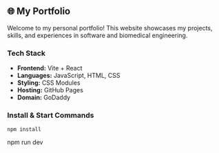 ## **🌐 My Portfolio**  

Welcome to my personal portfolio! This website showcases my projects, skills, and experiences in software and biomedical engineering.  

### **Tech Stack**  
- **Frontend:** Vite + React  
- **Languages:** JavaScript, HTML, CSS  
- **Styling:** CSS Modules  
- **Hosting:** GitHub Pages  
- **Domain:** GoDaddy  

### Install & Start Commands
```
npm install
```
npm run dev
